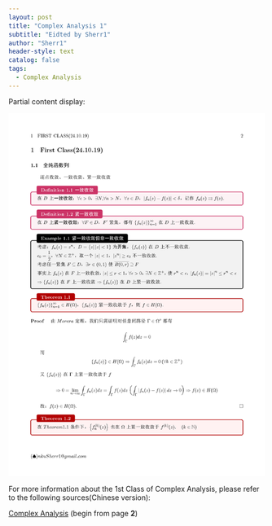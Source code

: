 ```yaml
---
layout: post
title: "Complex Analysis 1"
subtitle: "Eidted by Sherr1"
author: "Sherr1"
header-style: text
catalog: false
tags:
  - Complex Analysis
---
```


Partial content display:

![](/img/in-post/post-ca/_页面_02.png)

For more information about the 1st Class of Complex Analysis, please refer to the following sources(Chinese version):

[Complex Analysis](/files/Complex%20Analysis.pdf) (begin from page **2**)

